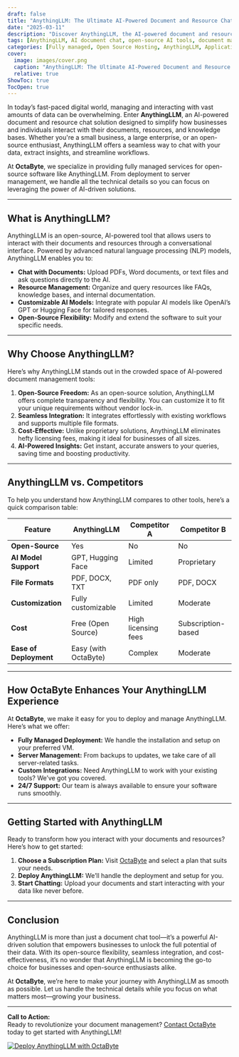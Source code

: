 ```yaml
---
draft: false
title: "AnythingLLM: The Ultimate AI-Powered Document and Resource Chat Solution"
date: "2025-03-11"
description: "Discover AnythingLLM, the AI-powered document and resource chat solution that revolutionizes how businesses interact with their data. Learn how it compares to other tools and why it’s a game-changer for open-source software enthusiasts."
tags: [AnythingLLM, AI document chat, open-source AI tools, document management, resource chat solution, AI-powered software, open-source software, OctaByte, managed open-source services]
categories: [Fully managed, Open Source Hosting, AnythingLLM, Applications, Others]
cover:
  image: images/cover.png
  caption: "AnythingLLM: The Ultimate AI-Powered Document and Resource Chat Solution"
  relative: true
ShowToc: true
TocOpen: true
---
```



In today’s fast-paced digital world, managing and interacting with vast amounts of data can be overwhelming. Enter **AnythingLLM**, an AI-powered document and resource chat solution designed to simplify how businesses and individuals interact with their documents, resources, and knowledge bases. Whether you're a small business, a large enterprise, or an open-source enthusiast, AnythingLLM offers a seamless way to chat with your data, extract insights, and streamline workflows.

At **OctaByte**, we specialize in providing fully managed services for open-source software like AnythingLLM. From deployment to server management, we handle all the technical details so you can focus on leveraging the power of AI-driven solutions.

---

## What is AnythingLLM?

AnythingLLM is an open-source, AI-powered tool that allows users to interact with their documents and resources through a conversational interface. Powered by advanced natural language processing (NLP) models, AnythingLLM enables you to:

- **Chat with Documents:** Upload PDFs, Word documents, or text files and ask questions directly to the AI.
- **Resource Management:** Organize and query resources like FAQs, knowledge bases, and internal documentation.
- **Customizable AI Models:** Integrate with popular AI models like OpenAI’s GPT or Hugging Face for tailored responses.
- **Open-Source Flexibility:** Modify and extend the software to suit your specific needs.

---

## Why Choose AnythingLLM?

Here’s why AnythingLLM stands out in the crowded space of AI-powered document management tools:

1. **Open-Source Freedom:** As an open-source solution, AnythingLLM offers complete transparency and flexibility. You can customize it to fit your unique requirements without vendor lock-in.
2. **Seamless Integration:** It integrates effortlessly with existing workflows and supports multiple file formats.
3. **Cost-Effective:** Unlike proprietary solutions, AnythingLLM eliminates hefty licensing fees, making it ideal for businesses of all sizes.
4. **AI-Powered Insights:** Get instant, accurate answers to your queries, saving time and boosting productivity.

---

## AnythingLLM vs. Competitors

To help you understand how AnythingLLM compares to other tools, here’s a quick comparison table:

| Feature                | AnythingLLM          | Competitor A         | Competitor B         |
|------------------------|----------------------|----------------------|----------------------|
| **Open-Source**        | Yes                  | No                   | No                   |
| **AI Model Support**   | GPT, Hugging Face    | Limited              | Proprietary          |
| **File Formats**       | PDF, DOCX, TXT       | PDF only             | PDF, DOCX            |
| **Customization**      | Fully customizable   | Limited              | Moderate             |
| **Cost**               | Free (Open Source)   | High licensing fees  | Subscription-based   |
| **Ease of Deployment** | Easy (with OctaByte) | Complex              | Moderate             |

---

## How OctaByte Enhances Your AnythingLLM Experience

At **OctaByte**, we make it easy for you to deploy and manage AnythingLLM. Here’s what we offer:

- **Fully Managed Deployment:** We handle the installation and setup on your preferred VM.
- **Server Management:** From backups to updates, we take care of all server-related tasks.
- **Custom Integrations:** Need AnythingLLM to work with your existing tools? We’ve got you covered.
- **24/7 Support:** Our team is always available to ensure your software runs smoothly.

---

## Getting Started with AnythingLLM

Ready to transform how you interact with your documents and resources? Here’s how to get started:

1. **Choose a Subscription Plan:** Visit [OctaByte](https://octabyte.io) and select a plan that suits your needs.
2. **Deploy AnythingLLM:** We’ll handle the deployment and setup for you.
3. **Start Chatting:** Upload your documents and start interacting with your data like never before.

---

## Conclusion

AnythingLLM is more than just a document chat tool—it’s a powerful AI-driven solution that empowers businesses to unlock the full potential of their data. With its open-source flexibility, seamless integration, and cost-effectiveness, it’s no wonder that AnythingLLM is becoming the go-to choice for businesses and open-source enthusiasts alike.

At **OctaByte**, we’re here to make your journey with AnythingLLM as smooth as possible. Let us handle the technical details while you focus on what matters most—growing your business.

---

**Call to Action:**  
Ready to revolutionize your document management? [Contact OctaByte](https://octabyte.io) today to get started with AnythingLLM!

[![Deploy AnythingLLM with OctaByte](/images/deploy-on-octabyte.png)](https://octabyte.io/fully-managed-open-source-services/applications/others/anythingllm)